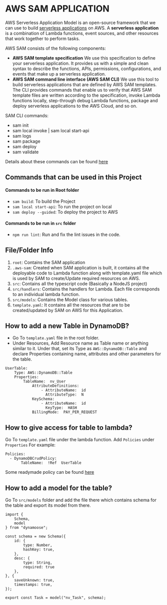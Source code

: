# AWS SAM APPLICATION

AWS Serverless Application Model is an open-source framework that we can use to build [serverless applications](https://aws.amazon.com/serverless/) on AWS.
A **serverless application** is a combination of Lambda functions, event sources, and other resources that work together to perform tasks.

AWS SAM consists of the following components:

- **AWS SAM template specification** We use this specification to define your serverless application. It provides us with a simple and clean syntax to describe the functions, APIs, permissions, configurations, and events that make up a serverless application.
- **AWS SAM command line interface (AWS SAM CLI)** We use this tool to build serverless applications that are defined by AWS SAM templates. The CLI provides commands that enable us to verify that AWS SAM template files are written according to the specification, invoke Lambda functions locally, step-through debug Lambda functions, package and deploy serverless applications to the AWS Cloud, and so on.

SAM CLI commands:

- sam init
- sam local invoke | sam local start-api
- sam logs
- sam package
- sam deploy
- sam validate

Details about these commands can be found [here](https://docs.aws.amazon.com/serverless-application-model/latest/developerguide/serverless-sam-reference.html#serverless-sam-cli)

## Commands that can be used in this Project

#### Commands to be run in Root folder

- `sam build`: To build the Project
- `sam local start-api`: To run the project on local
- `sam deploy --guided`: To deploy the project to AWS

#### Commands to be run in `src` folder

- `npm run lint`: Run and fix the lint issues in the code.

## File/Folder Info

1.  `root`: Contains the SAM application
2.  `.aws-sam`: Created when SAM application is built, it contains all the deployable code to Lambda function along with template.yaml file which is used by SAM to create/Update required resources on AWS.
3.  `src`: Contains all the typescript code (Basically a NodeJS project)
4.  `src/handlers`: Contains the handlers for Lambda. Each file corresponds to an individual lambda function.
5.  `src/models`: Contains the Model class for various tables.
6.  `template.yaml`: It contains all the resources that are to be created/updated by SAM on AWS for this Application.

## How to add a new Table in DynamoDB?

- Go To `template.yaml` file in the root folder.
- Under Resources, Add Resource name as Table name or anything similar to it. Under that, set its Type as `AWS::DynamoDB::Table` and declare Properties containing name, attributes and other parameters for the table.

```
UserTable:
	Type: AWS::DynamoDB::Table
	Properties:
		TableName:  nv_User
			AttributeDefinitions:
				- AttributeName:  id
				  AttributeType:  N
			KeySchema:
				- AttributeName:  id
				  KeyType:  HASH
			BillingMode:  PAY_PER_REQUEST
```

## How to give access for table to lambda?

Go To `template.yaml` file under the lambda function. Add `Policies` under `Properties`
For example:

```
Policies:
  - DynamoDBCrudPolicy:
	   TableName:  !Ref  UserTable
```

Some readymade policy can be found [here](https://docs.aws.amazon.com/serverless-application-model/latest/developerguide/serverless-policy-template-list.html)

## How to add a model for the table?

Go To `src/models` folder and add the file there which contains schema for the table and export its model from there.

```
import {
    Schema,
    model
} from "dynamoose";

const schema = new Schema({
    id: {
        type: Number,
        hashKey: true,
    },
    desc: {
        type: String,
        required: true
    },
}, {
    saveUnknown: true,
    timestamps: true,
});

export const Task = model("nv_Task", schema);
```
